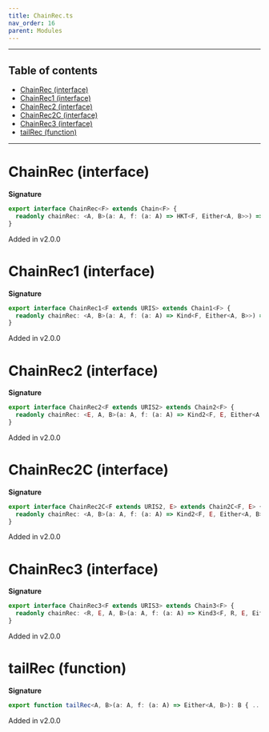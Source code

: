 ```yaml
---
title: ChainRec.ts
nav_order: 16
parent: Modules
---
```


---

<h2 class="text-delta">Table of contents</h2>

- [ChainRec (interface)](#chainrec-interface)
- [ChainRec1 (interface)](#chainrec1-interface)
- [ChainRec2 (interface)](#chainrec2-interface)
- [ChainRec2C (interface)](#chainrec2c-interface)
- [ChainRec3 (interface)](#chainrec3-interface)
- [tailRec (function)](#tailrec-function)

---

# ChainRec (interface)

**Signature**

```ts
export interface ChainRec<F> extends Chain<F> {
  readonly chainRec: <A, B>(a: A, f: (a: A) => HKT<F, Either<A, B>>) => HKT<F, B>
}
```

Added in v2.0.0

# ChainRec1 (interface)

**Signature**

```ts
export interface ChainRec1<F extends URIS> extends Chain1<F> {
  readonly chainRec: <A, B>(a: A, f: (a: A) => Kind<F, Either<A, B>>) => Kind<F, B>
}
```

Added in v2.0.0

# ChainRec2 (interface)

**Signature**

```ts
export interface ChainRec2<F extends URIS2> extends Chain2<F> {
  readonly chainRec: <E, A, B>(a: A, f: (a: A) => Kind2<F, E, Either<A, B>>) => Kind2<F, E, B>
}
```

Added in v2.0.0

# ChainRec2C (interface)

**Signature**

```ts
export interface ChainRec2C<F extends URIS2, E> extends Chain2C<F, E> {
  readonly chainRec: <A, B>(a: A, f: (a: A) => Kind2<F, E, Either<A, B>>) => Kind2<F, E, B>
}
```

Added in v2.0.0

# ChainRec3 (interface)

**Signature**

```ts
export interface ChainRec3<F extends URIS3> extends Chain3<F> {
  readonly chainRec: <R, E, A, B>(a: A, f: (a: A) => Kind3<F, R, E, Either<A, B>>) => Kind3<F, R, E, B>
}
```

Added in v2.0.0

# tailRec (function)

**Signature**

```ts
export function tailRec<A, B>(a: A, f: (a: A) => Either<A, B>): B { ... }
```

Added in v2.0.0
